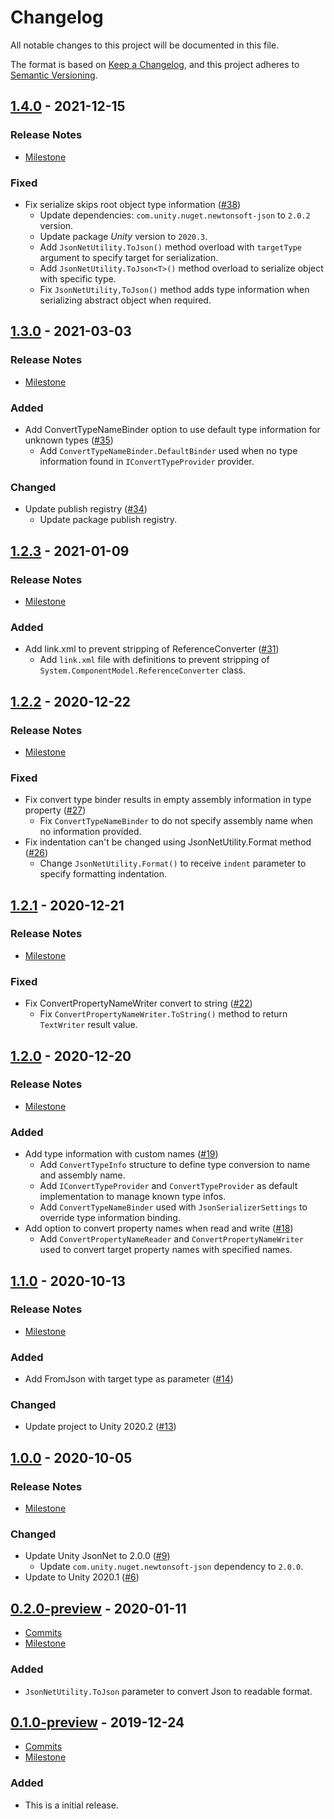 # Changelog

All notable changes to this project will be documented in this file.

The format is based on [Keep a Changelog](https://keepachangelog.com/en/1.0.0/),
and this project adheres to [Semantic Versioning](https://semver.org/spec/v2.0.0.html).

## [1.4.0](https://github.com/unity-game-framework/ugf-jsonnet/releases/tag/1.4.0) - 2021-12-15  

### Release Notes

- [Milestone](https://github.com/unity-game-framework/ugf-jsonnet/milestone/10?closed=1)  
    

### Fixed

- Fix serialize skips root object type information ([#38](https://github.com/unity-game-framework/ugf-jsonnet/pull/38))  
    - Update dependencies: `com.unity.nuget.newtonsoft-json` to `2.0.2` version.
    - Update package _Unity_ version to `2020.3`.
    - Add `JsonNetUtility.ToJson()` method overload with `targetType` argument to specify target for serialization.
    - Add `JsonNetUtility.ToJson<T>()` method overload to serialize object with specific type.
    - Fix `JsonNetUtility,ToJson()` method adds type information when serializing abstract object when required.

## [1.3.0](https://github.com/unity-game-framework/ugf-jsonnet/releases/tag/1.3.0) - 2021-03-03  

### Release Notes

- [Milestone](https://github.com/unity-game-framework/ugf-jsonnet/milestone/9?closed=1)  
    

### Added

- Add ConvertTypeNameBinder option to use default type information for unknown types ([#35](https://github.com/unity-game-framework/ugf-jsonnet/pull/35))  
    - Add `ConvertTypeNameBinder.DefaultBinder` used when no type information found in `IConvertTypeProvider` provider.

### Changed

- Update publish registry ([#34](https://github.com/unity-game-framework/ugf-jsonnet/pull/34))  
    - Update package publish registry.

## [1.2.3](https://github.com/unity-game-framework/ugf-jsonnet/releases/tag/1.2.3) - 2021-01-09  

### Release Notes

- [Milestone](https://github.com/unity-game-framework/ugf-jsonnet/milestone/8?closed=1)  
    

### Added

- Add link.xml to prevent stripping of ReferenceConverter ([#31](https://github.com/unity-game-framework/ugf-jsonnet/pull/31))  
    - Add `link.xml` file with definitions to prevent stripping of `System.ComponentModel.ReferenceConverter` class.

## [1.2.2](https://github.com/unity-game-framework/ugf-jsonnet/releases/tag/1.2.2) - 2020-12-22  

### Release Notes

- [Milestone](https://github.com/unity-game-framework/ugf-jsonnet/milestone/7?closed=1)  
    

### Fixed

- Fix convert type binder results in empty assembly information in type property ([#27](https://github.com/unity-game-framework/ugf-jsonnet/pull/27))  
    - Fix `ConvertTypeNameBinder` to do not specify assembly name when no information provided.
- Fix indentation can't be changed using JsonNetUtility.Format method ([#26](https://github.com/unity-game-framework/ugf-jsonnet/pull/26))  
    - Change `JsonNetUtility.Format()` to receive `indent` parameter to specify formatting indentation.

## [1.2.1](https://github.com/unity-game-framework/ugf-jsonnet/releases/tag/1.2.1) - 2020-12-21  

### Release Notes

- [Milestone](https://github.com/unity-game-framework/ugf-jsonnet/milestone/6?closed=1)  
    

### Fixed

- Fix ConvertPropertyNameWriter convert to string ([#22](https://github.com/unity-game-framework/ugf-jsonnet/pull/22))  
    - Fix `ConvertPropertyNameWriter.ToString()` method to return `TextWriter` result value.

## [1.2.0](https://github.com/unity-game-framework/ugf-jsonnet/releases/tag/1.2.0) - 2020-12-20  

### Release Notes

- [Milestone](https://github.com/unity-game-framework/ugf-jsonnet/milestone/5?closed=1)  
    

### Added

- Add type information with custom names ([#19](https://github.com/unity-game-framework/ugf-jsonnet/pull/19))  
    - Add `ConvertTypeInfo` structure to define type conversion to name and assembly name.
    - Add `IConvertTypeProvider` and `ConvertTypeProvider` as default implementation to manage known type infos.
    - Add `ConvertTypeNameBinder` used with `JsonSerializerSettings` to override type information binding.
- Add option to convert property names when read and write ([#18](https://github.com/unity-game-framework/ugf-jsonnet/pull/18))  
    - Add `ConvertPropertyNameReader` and `ConvertPropertyNameWriter` used to convert target property names with specified names.

## [1.1.0](https://github.com/unity-game-framework/ugf-jsonnet/releases/tag/1.1.0) - 2020-10-13  

### Release Notes

- [Milestone](https://github.com/unity-game-framework/ugf-jsonnet/milestone/4?closed=1)  
    

### Added

- Add FromJson with target type as parameter ([#14](https://github.com/unity-game-framework/ugf-jsonnet/pull/14))  

### Changed

- Update project to Unity 2020.2 ([#13](https://github.com/unity-game-framework/ugf-jsonnet/pull/13))

## [1.0.0](https://github.com/unity-game-framework/ugf-jsonnet/releases/tag/1.0.0) - 2020-10-05  

### Release Notes

- [Milestone](https://github.com/unity-game-framework/ugf-jsonnet/milestone/3?closed=1)  
    

### Changed

- Update Unity JsonNet to 2.0.0  ([#9](https://github.com/unity-game-framework/ugf-jsonnet/pull/9))  
    - Update `com.unity.nuget.newtonsoft-json` dependency to `2.0.0`.
- Update to Unity 2020.1 ([#6](https://github.com/unity-game-framework/ugf-jsonnet/issues/6))

## [0.2.0-preview](https://github.com/unity-game-framework/ugf-jsonnet/releases/tag/0.2.0-preview) - 2020-01-11  

- [Commits](https://github.com/unity-game-framework/ugf-jsonnet/compare/0.1.0-preview...0.2.0-preview)
- [Milestone](https://github.com/unity-game-framework/ugf-jsonnet/milestone/2?closed=1)

### Added
- `JsonNetUtility.ToJson` parameter to convert Json to readable format.

## [0.1.0-preview](https://github.com/unity-game-framework/ugf-jsonnet/releases/tag/0.1.0-preview) - 2019-12-24  

- [Commits](https://github.com/unity-game-framework/ugf-jsonnet/compare/5357b7d...0.1.0-preview)
- [Milestone](https://github.com/unity-game-framework/ugf-jsonnet/milestone/1?closed=1)

### Added
- This is a initial release.


